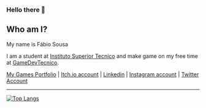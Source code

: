 ### Hello there 👋

## Who am I?

My name is Fábio Sousa

I am a student at [Instituto Superior Tecnico](https://tecnico.ulisboa.pt/pt/) and make game on my free time at [GameDevTecnico](https://gamedev.tecnico.ulisboa.pt/).

[My Games Portfolio](https://dannyisyog.github.io/gamedev-portfolio/#/) | [Itch.io account](https://dannyisyog.itch.io/) | [Linkedin](https://www.linkedin.com/in/dannyisyog/) | [Instagram account](https://www.instagram.com/aquele_cheesecake/) | [Twitter Account](https://twitter.com/DannyIsYog)

---

[![Top Langs](https://github-readme-stats.vercel.app/api/top-langs?username=DannyIsYog&theme=midnight-purple&layout=compact)](https://github.com/anuraghazra/github-readme-stats)

<!--
**EdBarrancos/EdBarrancos** is a ✨ _special_ ✨ repository because its `README.md` (this file) appears on your GitHub profile.

Here are some ideas to get you started:

- 🔭 I’m currently working on ...
- 🌱 I’m currently learning ...
- 👯 I’m looking to collaborate on ...
- 🤔 I’m looking for help with ...
- 💬 Ask me about ...
- 📫 How to reach me: ...
- 😄 Pronouns: ...
- ⚡ Fun fact: ...
-->

<!--
**DannyIsYog/DannyIsYog** is a ✨ _special_ ✨ repository because its `README.md` (this file) appears on your GitHub profile.

Here are some ideas to get you started:

- 🔭 I’m currently working on ...
- 🌱 I’m currently learning ...
- 👯 I’m looking to collaborate on ...
- 🤔 I’m looking for help with ...
- 💬 Ask me about ...
- 📫 How to reach me: ...
- 😄 Pronouns: ...
- ⚡ Fun fact: ...
-->
